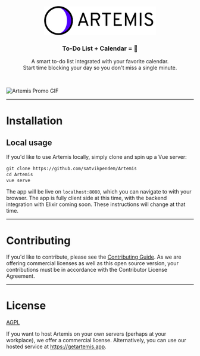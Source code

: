 &nbsp;

<p align="center">
  <a href="https://getartemis.app">
    <img src="assets/LogoWordmark.svg" width="300px" alt="artemis" />
  </a>
</p>
<h3 align="center">To-Do List + Calendar = 💖</h3>
<p align="center">
A smart to-do list integrated with your favorite calendar.<br>
Start time blocking your day so you don't miss a single minute.
</P>

&nbsp;

![Artemis Promo GIF](https://getartemis.app/assets/vid/promo-1080.gif)

---

# Installation

## Local usage

If you'd like to use Artemis locally, simply clone and spin up a Vue server:

```shell
git clone https://github.com/satvikpendem/Artemis
cd Artemis
vue serve
```

The app will be live on `localhost:8080`, which you can navigate to with your browser. The app is fully client side at this time, with the backend integration with Elixir coming soon. These instructions will change at that time.

---

# Contributing

If you'd like to contribute, please see the [Contributing Guide](CONTRIBUTING.md). As we are offering commercial licenses as well as this open source version, your contributions must be in accordance with the Contributor License Agreement.

---

# License

[AGPL](LICENSE)

If you want to host Artemis on your own servers (perhaps at your workplace), we offer a commercial license. Alternatively, you can use our hosted service at https://getartemis.app.
